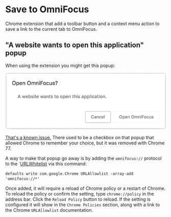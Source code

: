 # Save to OmniFocus

Chrome extension that add a toolbar button and a context menu action to save a link to the current tab to OmniFocus.

## "A website wants to open this application" popup

When using the extension you might get this popup:

![Open OmniFocus Popup](open-omnifocus-popup.png)

[That's a known issue.](https://superuser.com/questions/1492714/chrome-prompting-for-custom-protocol-handlers-every-time-after-update) There used to be a checkbox on that popup that allowed Chrome to remember your choice, but it was removed with Chrome 77.

A way to make that popup go away is by adding the `omnifocus://` protocol to the `[URLWhitelist](https://cloud.google.com/docs/chrome-enterprise/policies/?policy=URLWhitelist) via this command:

```
defaults write com.google.Chrome URLAllowlist -array-add 'omnifocus://*'
```

Once added, it will require a reload of Chrome policy or a restart of Chrome.  To reload the policy or confirm the setting, type `chrome://policy` in the address bar.  Click the `Reload Policy` button to reload.  If the setting is configured it will show in the `Chrome Policies` section, along with a link to the Chrome `URLAllowlist` documentation.
